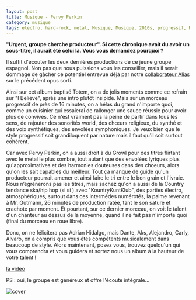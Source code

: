 ```yaml
---
layout: post
title: Musique - Pervy Perkin
category: musique
tags: electro, hard-rock, metal, Musique, Musique, 2010s, progressif, Rock
---
```

**"Urgent, groupe cherche producteur". Si cette chronique avait du avoir un sous-titre, il aurait été celui là. Vous vous demandez pourquoi ?**

Il suffit d'écouter les deux dernières productions de ce jeune groupe espagnol. Non pas que nous puissions vous les conseiller, mais il serait dommage de gâcher ce potentiel entrevue déjà par notre <a href="http://alias.codiferes.net/wordpress/index.php/pervy-perkin-ink/">collaborateur Alias</a> sur le précédent opus sorti.

Ainsi sur cet album baptisé Totem, on a de jolis moments comme ce refrain sur "I Believe", après une intro plutôt insipide. Mais sur un morceau progressif de près de 16 minutes, on a hélas du grand n'importe quoi, comme un cuisinier qui essaierai de rallonger une sauce réussie pour avoir plus de convives. Ce n'est vraiment pas la peine de partir dans tous les sens, de rajouter des sonorités world, des chœurs religieux, du synthé et des voix synthétiques, des envolées symphoniques. Je veux bien que le style progressif soit grandiloquent par nature mais il faut qu'il soit surtout cohérent.

Car avec Pervy Perkin, on a aussi droit à du Growl pour des titres flirtant avec le metal le plus sombre, tout autant que des envolées lyriques plus qu'approximatives et des harmonies douteuses dans des choeurs, alors qu'on les sait capables du meilleur. Tout ça manque de guide qu'un producteur pourrait amener et ainsi faire le tri entre le bon grain et l'ivraie. Nous n’égrènerons pas les titres, mais sachez qu'on a aussi de la Country tendance ska/hip hop (si si ) avec "KountryKuntKlub", des parties électro, atmosphériques, surtout dans ces intermèdes numérotés, la palme revenant à Mr. Gutmann, 26 minutes de production ratée, tant le son sature et crachote par moment. Et pourtant, sur ce dernier morceau, on voit le talent d'un chanteur au dessus de la moyenne, quand il ne fait pas n'importe quoi (final du morceau en roue libre).

Donc, on ne félicitera pas Adrian Hidalgo, mais Dante, Aks, Alejandro, Carly, Alvaro, on a compris que vous êtes compétents musicalement dans beaucoup de style. Alors maintenant, posez vous, trouvez quelqu'un qui vous comprendra et vous guidera et sortez nous un album à la hauteur de votre talent !

[la video](https://www.youtube.com/watch?v=BVdV9tpKTKw)

PS : oui, le groupe est généreux et offre l'écoute intégrale...

![cover](http://cheziceman.files.wordpress.com/2016/07/pervytotem.jpg)
